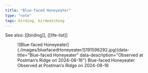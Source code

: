 ```yaml
---
title: "Blue-faced Honeyeater"
type: "note"
tags: birding, birdwatching
---
```


See also: [[birding]], [[life-list]]


<figure markdown id="1">
  ![Blue-faced Honeyeater](./images/bluefacedHoneyeater/S191596292.jpg){data-title="Blue-faced Honeyeater" data-description="Observed at Postman’s Ridge on 2024-08-16"}
  <caption>Blue-faced Honeyeater<br />Observed at Postman’s Ridge on 2024-08-16</caption>
</figure>

